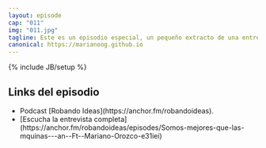 ```yaml
---
layout: episode
cap: "011"
img: "011.jpg"
tagline: Este es un episodio especial, un pequeño extracto de una entrevista que me realizaron en un podcast hermano Robando Ideas.
canonical: https://marianoog.github.io
---
```

{% include JB/setup %}

## Links del episodio

<ul>
    <li>Podcast [Robando Ideas](https://anchor.fm/robandoideas).</li>
    <li>[Escucha la entrevista completa](https://anchor.fm/robandoideas/episodes/Somos-mejores-que-las-mquinas---an--Ft--Mariano-Orozco-e31iei)</li>
</ul>
